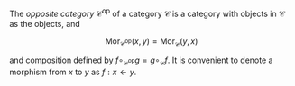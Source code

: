 The *opposite category* $\mathcal{C}^{\mathrm{op}}$ of a category $\mathcal{C}$ is a category with objects in $\mathcal{C}$ as the objects, and 

$$
\mathrm{Mor}_{\mathcal{C}^{\mathrm{op}}} (x, y) = \mathrm{Mor}_{\mathcal{C}} (y, x)
$$

and composition defined by $f \circ_{\mathcal{C}^{\mathrm{op}}} g = g \circ_{\mathcal{C}} f$. It is convenient to denote a morphism from $x$ to $y$ as $f: x \leftarrow y$.
